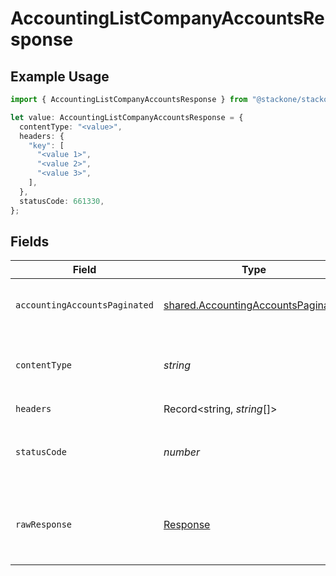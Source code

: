 # AccountingListCompanyAccountsResponse

## Example Usage

```typescript
import { AccountingListCompanyAccountsResponse } from "@stackone/stackone-client-ts/sdk/models/operations";

let value: AccountingListCompanyAccountsResponse = {
  contentType: "<value>",
  headers: {
    "key": [
      "<value 1>",
      "<value 2>",
      "<value 3>",
    ],
  },
  statusCode: 661330,
};
```

## Fields

| Field                                                                                           | Type                                                                                            | Required                                                                                        | Description                                                                                     |
| ----------------------------------------------------------------------------------------------- | ----------------------------------------------------------------------------------------------- | ----------------------------------------------------------------------------------------------- | ----------------------------------------------------------------------------------------------- |
| `accountingAccountsPaginated`                                                                   | [shared.AccountingAccountsPaginated](../../../sdk/models/shared/accountingaccountspaginated.md) | :heavy_minus_sign:                                                                              | The list of accounts was retrieved.                                                             |
| `contentType`                                                                                   | *string*                                                                                        | :heavy_check_mark:                                                                              | HTTP response content type for this operation                                                   |
| `headers`                                                                                       | Record<string, *string*[]>                                                                      | :heavy_check_mark:                                                                              | N/A                                                                                             |
| `statusCode`                                                                                    | *number*                                                                                        | :heavy_check_mark:                                                                              | HTTP response status code for this operation                                                    |
| `rawResponse`                                                                                   | [Response](https://developer.mozilla.org/en-US/docs/Web/API/Response)                           | :heavy_check_mark:                                                                              | Raw HTTP response; suitable for custom response parsing                                         |